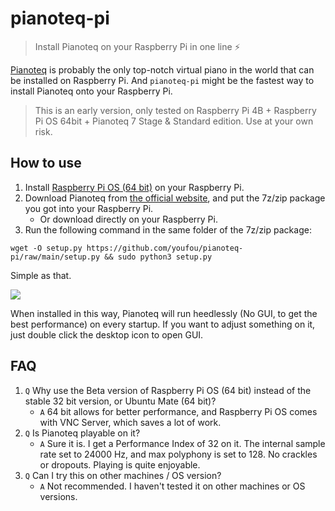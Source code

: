 # pianoteq-pi

> Install Pianoteq on your Raspberry Pi in one line ⚡️

[Pianoteq](https://pianoteq.com/) is probably the only top-notch virtual piano in the world that can be installed on Raspberry Pi. 
And `pianoteq-pi` might be the fastest way to install Pianoteq onto your Raspberry Pi.

> This is an early version, only tested on Raspberry Pi 4B + Raspberry Pi OS 64bit + Pianoteq 7 Stage & Standard edition. Use at your own risk.

## How to use

1. Install [Raspberry Pi OS (64 bit)](https://downloads.raspberrypi.org/raspios_arm64/images/) on your Raspberry Pi.
2. Download Pianoteq from [the official website](https://pianoteq.com/), and put the 7z/zip package you got into your Raspberry Pi.
   - Or download directly on your Raspberry Pi.
3. Run the following command in the same folder of the 7z/zip package:
```shell
wget -O setup.py https://github.com/youfou/pianoteq-pi/raw/main/setup.py && sudo python3 setup.py
```
Simple as that.

![](https://raw.githubusercontent.com/youfou/pianoteq-pi/main/screenshot.png)

When installed in this way, Pianoteq will run heedlessly (No GUI, to get the best performance) on every startup.
If you want to adjust something on it, just double click the desktop icon to open GUI.


## FAQ

1. `Q` Why use the Beta version of Raspberry Pi OS (64 bit) instead of the stable 32 bit version, or Ubuntu Mate (64 bit)?
    - `A` 64 bit allows for better performance, and Raspberry Pi OS comes with VNC Server, which saves a lot of work.
2. `Q` Is Pianoteq playable on it?
    - `A` Sure it is. I get a Performance Index of 32 on it. The internal sample rate set to 24000 Hz, and max polyphony is set to 128. No crackles or dropouts. Playing is quite enjoyable.
3. `Q` Can I try this on other machines / OS version?
    - `A` Not recommended. I haven't tested it on other machines or OS versions.
